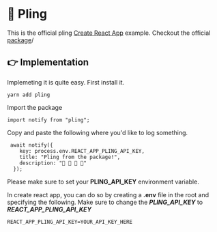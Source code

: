 # 🔔 Pling

This is the official pling [Create React App](https://github.com/facebook/create-react-app) example. Checkout the official [package](https://github.com/driescroons/pling)/

## 👉 Implementation

Implemeting it is quite easy. First install it.

```
yarn add pling
```

Import the package

```
import notify from "pling";
```

Copy and paste the following where you'd like to log something.

```
 await notify({
    key: process.env.REACT_APP_PLING_API_KEY,
    title: "Pling from the package!",
    description: "👋 👋 👋 👋"
  });
```

Please make sure to set your **PLING_API_KEY** environment variable.

In create react app, you can do so by creating a **.env** file in the root and specifying the following. Make sure to change the **_PLING_API_KEY_** to **_REACT_APP_PLING_API_KEY_**

```
REACT_APP_PLING_API_KEY=YOUR_API_KEY_HERE
```
